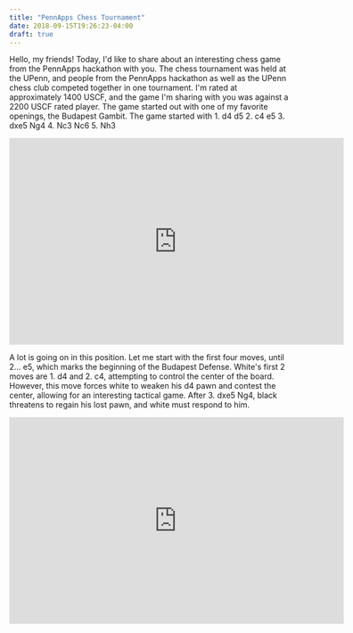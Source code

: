 ```yaml
---
title: "PennApps Chess Tournament"
date: 2018-09-15T19:26:23-04:00
draft: true
---
```


Hello, my friends!  Today, I'd like to share about an interesting chess game from the PennApps hackathon with you.  The chess tournament was held at the UPenn, and people from the PennApps hackathon as well as the UPenn chess club competed together in one tournament.  I'm rated at approximately 1400 USCF, and the game I'm sharing with you was against a 2200 USCF rated player.  The game started out with one of my favorite openings, the Budapest Gambit.  The game started with 1. d4 d5 2. c4 e5 3. dxe5 Ng4 4. Nc3 Nc6 5. Nh3
<iframe width=600 height=371 src="https://lichess.org/study/embed/RF3iUUfb/ZpxJCz4G#9?bg=dark" frameborder=0></iframe>

A lot is going on in this position.  Let me start with the first four moves, until 2... e5, which marks the beginning of the Budapest Defense.
White's first 2 moves are 1. d4 and 2. c4, attempting to control the center of the board. However, this move forces white to weaken his d4 pawn and contest the center, allowing for an interesting tactical game.  After 3. dxe5 Ng4, black threatens to regain his lost pawn, and white must respond to him.
<iframe width=600 height=371 src="https://lichess.org/study/embed/YioTyZA1/uZXsQ0sh#0" frameborder=0></iframe>